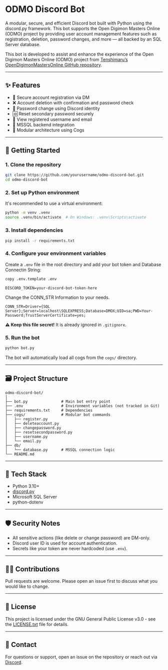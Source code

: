 # ODMO Discord Bot

A modular, secure, and efficient Discord bot built with Python using the discord.py framework. This bot supports the Open Digimon Masters Online (ODMO) project by providing user account management features such as registration, deletion, password changes, and more — all backed by an SQL Server database.

This bot is developed to assist and enhance the experience of the Open Digimon Masters Online (ODMO) project from [Tenshimaru’s OpenDigimonMastersOnline GitHub repository](https://github.com/Tenshimaru/OpenDigimonMastersOnline).

---

## ✨ Features

- 🔐 Secure account registration via DM
- ❌ Account deletion with confirmation and password check
- 🔁 Password change using Discord identity
- 🆔 Reset secondary password securely
- 📧 View registered username and email
- 💾 MSSQL backend integration
- 🧩 Modular architecture using Cogs

---

## 🚀 Getting Started

### 1. Clone the repository

```bash
git clone https://github.com/yourusername/odmo-discord-bot.git
cd odmo-discord-bot
```

### 2. Set up Python environment

It's recommended to use a virtual environment:

```bash
python -m venv .venv
source .venv/bin/activate  # On Windows: .venv\Scripts\activate
```

### 3. Install dependencies

```bash
pip install -r requirements.txt
```

### 4. Configure your environment variables

Create a `.env` file in the root directory and add your bot token and Database Connectin String:

```bash
copy .env.template .env
```

```env
DISCORD_TOKEN=your-discord-bot-token-here
```

Change the CONN_STR Information to your needs.

```env
CONN_STR=Driver={SQL Server};Server=localhost\SQLEXPRESS;Database=DMOX;UID=sa;PWD=Your-Password;TrustServerCertificate=yes;
```

**⚠️ Keep this file secret!** It is already ignored in `.gitignore`.

### 5. Run the bot

```bash
python bot.py
```

The bot will automatically load all cogs from the `cogs/` directory.

---

## 🗃️ Project Structure

```
odmo-discord-bot/
│
├── bot.py               # Main bot entry point
├── .env                 # Environment variables (not tracked in Git)
├── requirements.txt     # Dependencies
├── cogs/                # Modular bot commands
│   ├── register.py
│   ├── deleteaccount.py
│   ├── changepassword.py
│   ├── resetsecondpassword.py
│   ├── username.py
│   └── email.py
├── db/
│   └── database.py      # MSSQL connection logic
└── README.md
```

---

## 🧠 Tech Stack

- Python 3.10+
- [discord.py](https://github.com/Rapptz/discord.py)
- Microsoft SQL Server
- python-dotenv

---

## 🛡️ Security Notes

- All sensitive actions (like delete or change password) are DM-only.
- Discord user ID is used for account authentication.
- Secrets like your token are never hardcoded (use `.env`).

---

## 🧑‍💻 Contributions

Pull requests are welcome. Please open an issue first to discuss what you would like to change.

---

## 📄 License

This project is licensed under the GNU General Public License v3.0 - see the [LICENSE.txt](https://github.com/Shadoukita/ODMO-Discord-Bot/blob/main/LICENSE.txt) file for details.

---

## 💬 Contact

For questions or support, open an issue on the repository or reach out via [Discord](https://discord.gg/VcNuqrW3WH).
